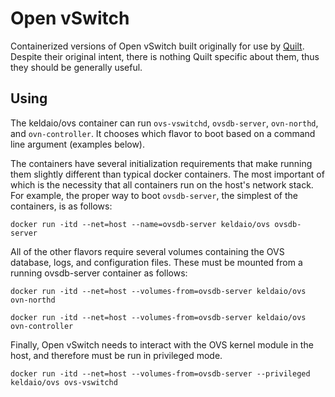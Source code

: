 # Open vSwitch
Containerized versions of Open vSwitch built originally for use by
[Quilt](http://kelda.io).  Despite their original intent, there is nothing Quilt
specific about them, thus they should be generally useful.

## Using
The keldaio/ovs container can run `ovs-vswitchd`, `ovsdb-server`, `ovn-northd`,
and `ovn-controller`.  It chooses which flavor to boot based on a command line
argument (examples below).

The containers have several initialization requirements that make running them
slightly different than typical docker containers.  The most important
of which is the necessity that all containers run on the host's network stack.
For example, the proper way to boot `ovsdb-server`, the simplest of the
containers, is as follows:

    docker run -itd --net=host --name=ovsdb-server keldaio/ovs ovsdb-server

All of the other flavors require several volumes containing the OVS database,
logs, and configuration files.  These must be mounted from a running
ovsdb-server container as follows:

    docker run -itd --net=host --volumes-from=ovsdb-server keldaio/ovs ovn-northd

    docker run -itd --net=host --volumes-from=ovsdb-server keldaio/ovs ovn-controller

Finally, Open vSwitch needs to interact with the OVS kernel module in the host,
and therefore must be run in privileged mode.

    docker run -itd --net=host --volumes-from=ovsdb-server --privileged keldaio/ovs ovs-vswitchd
